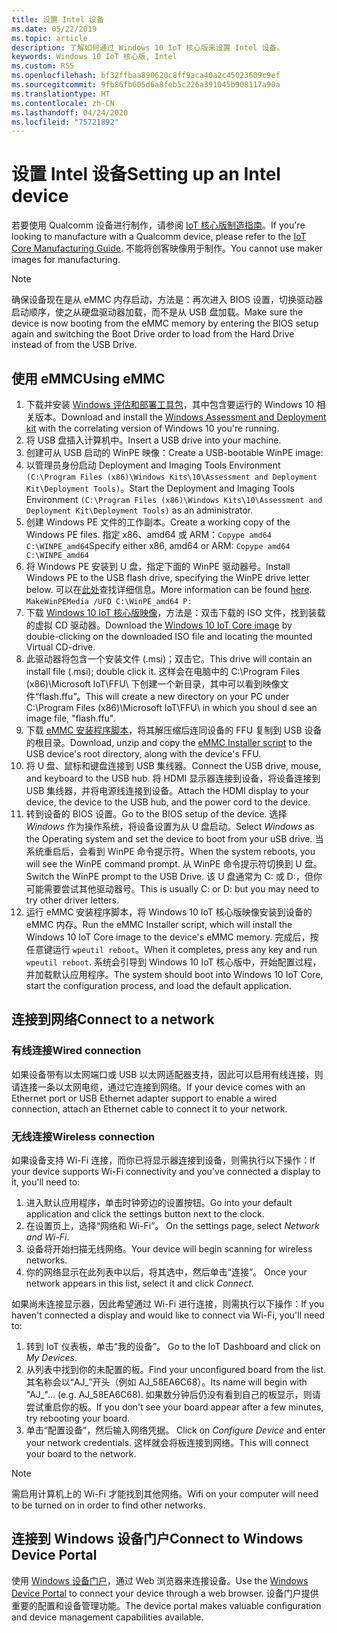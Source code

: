 ```yaml
---
title: 设置 Intel 设备
ms.date: 05/22/2019
ms.topic: article
description: 了解如何通过 Windows 10 IoT 核心版来设置 Intel 设备。
keywords: Windows 10 IoT 核心版, Intel
ms.custom: RS5
ms.openlocfilehash: bf32ffbaa890620c8ff9aca40a2c45023609c9ef
ms.sourcegitcommit: 9fb86fb605d6a8feb5c226a391045b908117a90a
ms.translationtype: HT
ms.contentlocale: zh-CN
ms.lasthandoff: 04/24/2020
ms.locfileid: "75721892"
---
```

# <a name="setting-up-an-intel-device"></a><span data-ttu-id="80e34-104">设置 Intel 设备</span><span class="sxs-lookup"><span data-stu-id="80e34-104">Setting up an Intel device</span></span>

<span data-ttu-id="80e34-105">若要使用 Qualcomm 设备进行制作，请参阅 [IoT 核心版制造指南](https://docs.microsoft.com/windows-hardware/manufacture/iot/iot-core-manufacturing-guide)。</span><span class="sxs-lookup"><span data-stu-id="80e34-105">If you're looking to manufacture with a Qualcomm device, please refer to the [IoT Core Manufacturing Guide](https://docs.microsoft.com/windows-hardware/manufacture/iot/iot-core-manufacturing-guide).</span></span> <span data-ttu-id="80e34-106">不能将创客映像用于制作。</span><span class="sxs-lookup"><span data-stu-id="80e34-106">You cannot use maker images for manufacturing.</span></span>

> [!NOTE]
> <span data-ttu-id="80e34-107">确保设备现在是从 eMMC 内存启动，方法是：再次进入 BIOS 设置，切换驱动器启动顺序，使之从硬盘驱动器加载，而不是从 USB 盘加载。</span><span class="sxs-lookup"><span data-stu-id="80e34-107">Make sure the device is now booting from the eMMC memory by entering the BIOS setup again and switching the Boot Drive order to load from the Hard Drive instead of from the USB Drive.</span></span>

## <a name="using-emmc"></a><span data-ttu-id="80e34-108">使用 eMMC</span><span class="sxs-lookup"><span data-stu-id="80e34-108">Using eMMC</span></span>

1. <span data-ttu-id="80e34-109">下载并安装 [Windows 评估和部署工具包](https://docs.microsoft.com/windows-hardware/get-started/adk-install)，其中包含要运行的 Windows 10 相关版本。</span><span class="sxs-lookup"><span data-stu-id="80e34-109">Download and install the [Windows Assessment and Deployment kit](https://docs.microsoft.com/windows-hardware/get-started/adk-install) with the correlating version of Windows 10 you're running.</span></span>
2. <span data-ttu-id="80e34-110">将 USB 盘插入计算机中。</span><span class="sxs-lookup"><span data-stu-id="80e34-110">Insert a USB drive into your machine.</span></span>
3. <span data-ttu-id="80e34-111">创建可从 USB 启动的 WinPE 映像：</span><span class="sxs-lookup"><span data-stu-id="80e34-111">Create a USB-bootable WinPE image:</span></span>
4. <span data-ttu-id="80e34-112">以管理员身份启动 Deployment and Imaging Tools Environment `(C:\Program Files (x86)\Windows Kits\10\Assessment and Deployment Kit\Deployment Tools)`。</span><span class="sxs-lookup"><span data-stu-id="80e34-112">Start the Deployment and Imaging Tools Environment `(C:\Program Files (x86)\Windows Kits\10\Assessment and Deployment Kit\Deployment Tools)` as an administrator.</span></span>
5. <span data-ttu-id="80e34-113">创建 Windows PE 文件的工作副本。</span><span class="sxs-lookup"><span data-stu-id="80e34-113">Create a working copy of the Windows PE files.</span></span> <span data-ttu-id="80e34-114">指定 x86、amd64 或 ARM：`Copype amd64 C:\WINPE_amd64`</span><span class="sxs-lookup"><span data-stu-id="80e34-114">Specify either x86, amd64 or ARM: `Copype amd64 C:\WINPE_amd64`</span></span>
6. <span data-ttu-id="80e34-115">将 Windows PE 安装到 U 盘，指定下面的 WinPE 驱动器号。</span><span class="sxs-lookup"><span data-stu-id="80e34-115">Install Windows PE to the USB flash drive, specifying the WinPE drive letter below.</span></span> <span data-ttu-id="80e34-116">可以在[此处](https://docs.microsoft.com/windows-hardware/manufacture/desktop/winpe-create-usb-bootable-drive)查找详细信息。</span><span class="sxs-lookup"><span data-stu-id="80e34-116">More information can be found [here](https://docs.microsoft.com/windows-hardware/manufacture/desktop/winpe-create-usb-bootable-drive).</span></span> `MakeWinPEMedia /UFD C:\WinPE_amd64 P:`
7. <span data-ttu-id="80e34-117">下载 [Windows 10 IoT 核心版映像](https://downloads.up-community.org/?post_type=wpdmpro&p=204&preview=true)，方法是：双击下载的 ISO 文件，找到装载的虚拟 CD 驱动器。</span><span class="sxs-lookup"><span data-stu-id="80e34-117">Download the [Windows 10 IoT Core image](https://downloads.up-community.org/?post_type=wpdmpro&p=204&preview=true) by double-clicking on the downloaded ISO file and locating the mounted Virtual CD-drive.</span></span>
8. <span data-ttu-id="80e34-118">此驱动器将包含一个安装文件 (.msi)；双击它。</span><span class="sxs-lookup"><span data-stu-id="80e34-118">This drive will contain an install file (.msi); double click it.</span></span> <span data-ttu-id="80e34-119">这样会在电脑中的 C:\Program Files (x86)\Microsoft IoT\FFU\ 下创建一个新目录，其中可以看到映像文件“flash.ffu”。</span><span class="sxs-lookup"><span data-stu-id="80e34-119">This will create a new directory on your PC under C:\Program Files (x86)\Microsoft IoT\FFU\ in which you shoul d see an image file, "flash.ffu".</span></span>
9. <span data-ttu-id="80e34-120">下载 [eMMC 安装程序脚本](https://github.com/ms-iot/content/blob/develop/Resources/eMMCInstaller.zip)，将其解压缩后连同设备的 FFU 复制到 USB 设备的根目录。</span><span class="sxs-lookup"><span data-stu-id="80e34-120">Download, unzip and copy the [eMMC Installer script](https://github.com/ms-iot/content/blob/develop/Resources/eMMCInstaller.zip) to the USB device's root directory, along with the device's FFU.</span></span>
10. <span data-ttu-id="80e34-121">将 U 盘、鼠标和键盘连接到 USB 集线器。</span><span class="sxs-lookup"><span data-stu-id="80e34-121">Connect the USB drive, mouse, and keyboard to the USB hub.</span></span> <span data-ttu-id="80e34-122">将 HDMI 显示器连接到设备，将设备连接到 USB 集线器，并将电源线连接到设备。</span><span class="sxs-lookup"><span data-stu-id="80e34-122">Attach the HDMI display to your device, the device to the USB hub, and the power cord to the device.</span></span>
11. <span data-ttu-id="80e34-123">转到设备的 BIOS 设置。</span><span class="sxs-lookup"><span data-stu-id="80e34-123">Go to the BIOS setup of the device.</span></span> <span data-ttu-id="80e34-124">选择 *Windows* 作为操作系统，将设备设置为从 U 盘启动。</span><span class="sxs-lookup"><span data-stu-id="80e34-124">Select *Windows* as the Operating system and set the device to boot from your uSB drive.</span></span> <span data-ttu-id="80e34-125">当系统重启后，会看到 WinPE 命令提示符。</span><span class="sxs-lookup"><span data-stu-id="80e34-125">When the system reboots, you will see the WinPE command prompt.</span></span> <span data-ttu-id="80e34-126">从 WinPE 命令提示符切换到 U 盘。</span><span class="sxs-lookup"><span data-stu-id="80e34-126">Switch the WinPE prompt to the USB Drive.</span></span> <span data-ttu-id="80e34-127">该 U 盘通常为 C: 或 D:，但你可能需要尝试其他驱动器号。</span><span class="sxs-lookup"><span data-stu-id="80e34-127">This is usually C: or D: but you may need to try other driver letters.</span></span>
12. <span data-ttu-id="80e34-128">运行 eMMC 安装程序脚本，将 Windows 10 IoT 核心版映像安装到设备的 eMMC 内存。</span><span class="sxs-lookup"><span data-stu-id="80e34-128">Run the eMMC Installer script, which will install the Windows 10 IoT Core image to the device's eMMC memory.</span></span> <span data-ttu-id="80e34-129">完成后，按任意键运行 `wpeutil reboot`。</span><span class="sxs-lookup"><span data-stu-id="80e34-129">When it completes, press any key and run `wpeutil reboot`.</span></span> <span data-ttu-id="80e34-130">系统会引导到 Windows 10 IoT 核心版中，开始配置过程，并加载默认应用程序。</span><span class="sxs-lookup"><span data-stu-id="80e34-130">The system should boot into Windows 10 IoT Core, start the configuration process, and load the default application.</span></span>

## <a name="connect-to-a-network"></a><span data-ttu-id="80e34-131">连接到网络</span><span class="sxs-lookup"><span data-stu-id="80e34-131">Connect to a network</span></span>

### <a name="wired-connection"></a><span data-ttu-id="80e34-132">有线连接</span><span class="sxs-lookup"><span data-stu-id="80e34-132">Wired connection</span></span>
<span data-ttu-id="80e34-133">如果设备带有以太网端口或 USB 以太网适配器支持，因此可以启用有线连接，则请连接一条以太网电缆，通过它连接到网络。</span><span class="sxs-lookup"><span data-stu-id="80e34-133">If your device comes with an Ethernet port or USB Ethernet adapter support to enable a wired connection, attach an Ethernet cable to connect it to your network.</span></span>

### <a name="wireless-connection"></a><span data-ttu-id="80e34-134">无线连接</span><span class="sxs-lookup"><span data-stu-id="80e34-134">Wireless connection</span></span>
<span data-ttu-id="80e34-135">如果设备支持 Wi-Fi 连接，而你已将显示器连接到设备，则需执行以下操作：</span><span class="sxs-lookup"><span data-stu-id="80e34-135">If your device supports Wi-Fi connectivity and you've connected a display to it, you'll need to:</span></span>

1. <span data-ttu-id="80e34-136">进入默认应用程序，单击时钟旁边的设置按钮。</span><span class="sxs-lookup"><span data-stu-id="80e34-136">Go into your default application and click the settings button next to the clock.</span></span>
2. <span data-ttu-id="80e34-137">在设置页上，选择“网络和 Wi-Fi”。 </span><span class="sxs-lookup"><span data-stu-id="80e34-137">On the settings page, select _Network and Wi-Fi_.</span></span>
3. <span data-ttu-id="80e34-138">设备将开始扫描无线网络。</span><span class="sxs-lookup"><span data-stu-id="80e34-138">Your device will begin scanning for wireless networks.</span></span>
4. <span data-ttu-id="80e34-139">你的网络显示在此列表中以后，将其选中，然后单击“连接”。 </span><span class="sxs-lookup"><span data-stu-id="80e34-139">Once your network appears in this list, select it and click _Connect_.</span></span>

<span data-ttu-id="80e34-140">如果尚未连接显示器，因此希望通过 Wi-Fi 进行连接，则需执行以下操作：</span><span class="sxs-lookup"><span data-stu-id="80e34-140">If you haven't connected a display and would like to connect via Wi-Fi, you'll need to:</span></span>

1. <span data-ttu-id="80e34-141">转到 IoT 仪表板，单击“我的设备”。 </span><span class="sxs-lookup"><span data-stu-id="80e34-141">Go to the IoT Dashboard and click on _My Devices_.</span></span>
2. <span data-ttu-id="80e34-142">从列表中找到你的未配置的板。</span><span class="sxs-lookup"><span data-stu-id="80e34-142">Find your unconfigured board from the list.</span></span> <span data-ttu-id="80e34-143">其名称会以“AJ_”开头（例如 AJ_58EA6C68）。</span><span class="sxs-lookup"><span data-stu-id="80e34-143">Its name will begin with "AJ_"... (e.g. AJ_58EA6C68).</span></span> <span data-ttu-id="80e34-144">如果数分钟后仍没有看到自己的板显示，则请尝试重启你的板。</span><span class="sxs-lookup"><span data-stu-id="80e34-144">If you don't see your board appear after a few minutes, try rebooting your board.</span></span>
3. <span data-ttu-id="80e34-145">单击“配置设备”，然后输入网络凭据。 </span><span class="sxs-lookup"><span data-stu-id="80e34-145">Click on _Configure Device_ and enter your network credentials.</span></span> <span data-ttu-id="80e34-146">这样就会将板连接到网络。</span><span class="sxs-lookup"><span data-stu-id="80e34-146">This will connect your board to the network.</span></span>

> [!NOTE]
> <span data-ttu-id="80e34-147">需启用计算机上的 Wi-Fi 才能找到其他网络。</span><span class="sxs-lookup"><span data-stu-id="80e34-147">Wifi on your computer will need to be turned on in order to find other networks.</span></span>

## <a name="connect-to-windows-device-portal"></a><span data-ttu-id="80e34-148">连接到 Windows 设备门户</span><span class="sxs-lookup"><span data-stu-id="80e34-148">Connect to Windows Device Portal</span></span>

<span data-ttu-id="80e34-149">使用 [Windows 设备门户](../manage-your-device/DevicePortal.md)，通过 Web 浏览器来连接设备。</span><span class="sxs-lookup"><span data-stu-id="80e34-149">Use the [Windows Device Portal](../manage-your-device/DevicePortal.md) to connect your device through a web browser.</span></span> <span data-ttu-id="80e34-150">设备门户提供重要的配置和设备管理功能。</span><span class="sxs-lookup"><span data-stu-id="80e34-150">The device portal makes valuable configuration and device management capabilities available.</span></span> 


